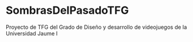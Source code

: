 # SombrasDelPasadoTFG
Proyecto de TFG del Grado de Diseño y desarrollo de videojuegos de la Universidad Jaume I
